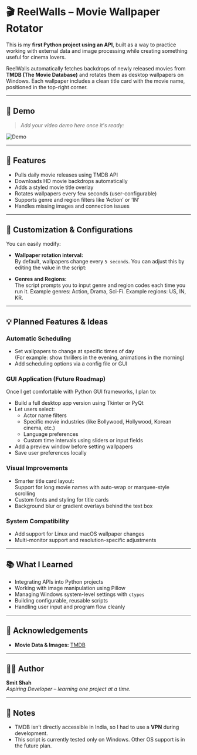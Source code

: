 # 🎬 ReelWalls – Movie Wallpaper Rotator

This is my **first Python project using an API**, built as a way to practice working with external data and image processing while creating something useful for cinema lovers.

ReelWalls automatically fetches backdrops of newly released movies from **TMDB (The Movie Database)** and rotates them as desktop wallpapers on Windows. Each wallpaper includes a clean title card with the movie name, positioned in the top-right corner.

---

## 🎥 Demo

> *Add your video demo here once it's ready:*

![Demo](CineSync.gif)

---

## 🚀 Features

- Pulls daily movie releases using TMDB API
- Downloads HD movie backdrops automatically
- Adds a styled movie title overlay
- Rotates wallpapers every few seconds (user-configurable)
- Supports genre and region filters like ‘Action’ or ‘IN’
- Handles missing images and connection issues

---

## 🎨 Customization & Configurations

You can easily modify:

- **Wallpaper rotation interval:**\
  By default, wallpapers change every `5 seconds`. You can adjust this by editing the value in the script:

- **Genres and Regions:**\
  The script prompts you to input genre and region codes each time you run it. Example genres: Action, Drama, Sci-Fi. Example regions: US, IN, KR.

---

## 💡 Planned Features & Ideas

### Automatic Scheduling

- Set wallpapers to change at specific times of day\
  (For example: show thrillers in the evening, animations in the morning)
- Add scheduling options via a config file or GUI

### GUI Application (Future Roadmap)

Once I get comfortable with Python GUI frameworks, I plan to:

- Build a full desktop app version using Tkinter or PyQt
- Let users select:
  - Actor name filters
  - Specific movie industries (like Bollywood, Hollywood, Korean cinema, etc.)
  - Language preferences
  - Custom time intervals using sliders or input fields
- Add a preview window before setting wallpapers
- Save user preferences locally

### Visual Improvements

- Smarter title card layout:\
  Support for long movie names with auto-wrap or marquee-style scrolling
- Custom fonts and styling for title cards
- Background blur or gradient overlays behind the text box

### System Compatibility

- Add support for Linux and macOS wallpaper changes
- Multi-monitor support and resolution-specific adjustments

---

## 📚 What I Learned

- Integrating APIs into Python projects
- Working with image manipulation using Pillow
- Managing Windows system-level settings with `ctypes`
- Building configurable, reusable scripts
- Handling user input and program flow cleanly

---

## 🙌 Acknowledgements

- **Movie Data & Images:** [TMDB](https://www.themoviedb.org/)

---

## 🧑‍💻 Author

**Smit Shah**\
*Aspiring Developer – learning one project at a time.*

---

## 🔖 Notes

- TMDB isn’t directly accessible in India, so I had to use a **VPN** during development.
- This script is currently tested only on Windows. Other OS support is in the future plan.

